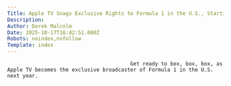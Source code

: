 ```yaml
---
Title: Apple TV Snags Exclusive Rights to Formula 1 in the U.S., Starting Next Year
Description: 
Author: Derek Malcolm
Date: 2025-10-17T16:42:51.000Z
Robots: noindex,nofollow
Template: index
---
```


                                            Get ready to box, box, box, as Apple TV becomes the exclusive broadcaster of Formula 1 in the U.S. next year. 
                                        
